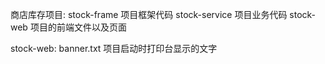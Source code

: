 商店库存项目:
    stock-frame 项目框架代码
    stock-service 项目业务代码
    stock-web 项目的前端文件以及页面
    
    
stock-web:
    banner.txt 项目启动时打印台显示的文字
    